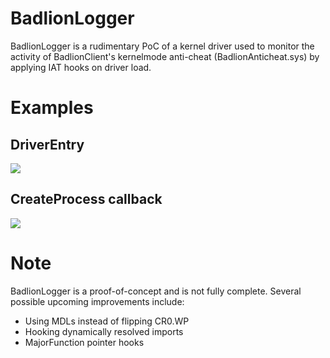 # BadlionLogger
BadlionLogger is a rudimentary PoC of a kernel driver used to monitor the activity of BadlionClient's kernelmode anti-cheat (BadlionAnticheat.sys) by applying IAT hooks on driver load.

# Examples
## DriverEntry
<img src="https://imgur.com/a/ZyohU0B">

## CreateProcess callback
<img src="https://imgur.com/a/LWhwaoL">

# Note
BadlionLogger is a proof-of-concept and is not fully complete.
Several possible upcoming improvements include:
- Using MDLs instead of flipping CR0.WP
- Hooking dynamically resolved imports 
- MajorFunction pointer hooks